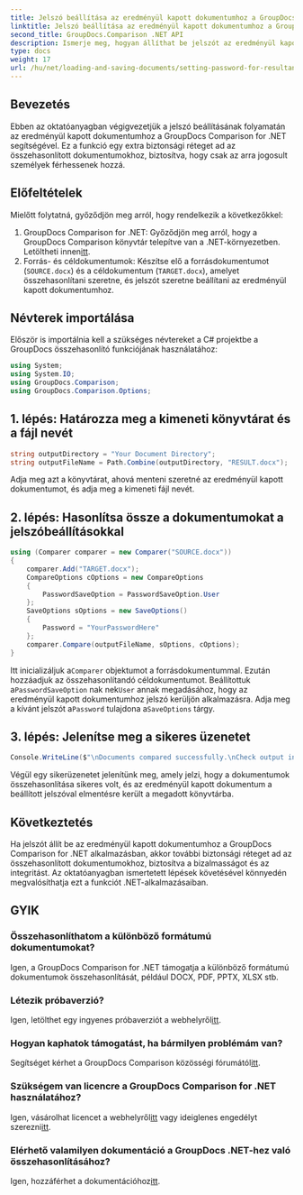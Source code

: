 ```yaml
---
title: Jelszó beállítása az eredményül kapott dokumentumhoz a GroupDocs .NET-összehasonlításában
linktitle: Jelszó beállítása az eredményül kapott dokumentumhoz a GroupDocs .NET-összehasonlításában
second_title: GroupDocs.Comparison .NET API
description: Ismerje meg, hogyan állíthat be jelszót az eredményül kapott dokumentumokhoz a GroupDocs Comparison for .NET alkalmazásban. Növelje a biztonságot és védje az összehasonlított fájlokat.
type: docs
weight: 17
url: /hu/net/loading-and-saving-documents/setting-password-for-resultant-document/
---
```

## Bevezetés
Ebben az oktatóanyagban végigvezetjük a jelszó beállításának folyamatán az eredményül kapott dokumentumhoz a GroupDocs Comparison for .NET segítségével. Ez a funkció egy extra biztonsági réteget ad az összehasonlított dokumentumokhoz, biztosítva, hogy csak az arra jogosult személyek férhessenek hozzá.
## Előfeltételek
Mielőtt folytatná, győződjön meg arról, hogy rendelkezik a következőkkel:
1.  GroupDocs Comparison for .NET: Győződjön meg arról, hogy a GroupDocs Comparison könyvtár telepítve van a .NET-környezetben. Letöltheti innen[itt](https://releases.groupdocs.com/comparison/net/).
2. Forrás- és céldokumentumok: Készítse elő a forrásdokumentumot (`SOURCE.docx`) és a céldokumentum (`TARGET.docx`), amelyet összehasonlítani szeretne, és jelszót szeretne beállítani az eredményül kapott dokumentumhoz.

## Névterek importálása
Először is importálnia kell a szükséges névtereket a C# projektbe a GroupDocs összehasonlító funkciójának használatához:
```csharp
using System;
using System.IO;
using GroupDocs.Comparison;
using GroupDocs.Comparison.Options;
```
## 1. lépés: Határozza meg a kimeneti könyvtárat és a fájl nevét
```csharp
string outputDirectory = "Your Document Directory";
string outputFileName = Path.Combine(outputDirectory, "RESULT.docx");
```
Adja meg azt a könyvtárat, ahová menteni szeretné az eredményül kapott dokumentumot, és adja meg a kimeneti fájl nevét.
## 2. lépés: Hasonlítsa össze a dokumentumokat a jelszóbeállításokkal
```csharp
using (Comparer comparer = new Comparer("SOURCE.docx"))
{
    comparer.Add("TARGET.docx");
    CompareOptions cOptions = new CompareOptions
    {
        PasswordSaveOption = PasswordSaveOption.User
    };
    SaveOptions sOptions = new SaveOptions()
    {
        Password = "YourPasswordHere"
    };
    comparer.Compare(outputFileName, sOptions, cOptions);
}
```
 Itt inicializáljuk a`Comparer` objektumot a forrásdokumentummal. Ezután hozzáadjuk az összehasonlítandó céldokumentumot. Beállítottuk a`PasswordSaveOption` nak nek`User` annak megadásához, hogy az eredményül kapott dokumentumhoz jelszó kerüljön alkalmazásra. Adja meg a kívánt jelszót a`Password` tulajdona a`SaveOptions` tárgy.
## 3. lépés: Jelenítse meg a sikeres üzenetet
```csharp
Console.WriteLine($"\nDocuments compared successfully.\nCheck output in {outputDirectory}.");
```
Végül egy sikerüzenetet jelenítünk meg, amely jelzi, hogy a dokumentumok összehasonlítása sikeres volt, és az eredményül kapott dokumentum a beállított jelszóval elmentésre került a megadott könyvtárba.

## Következtetés
Ha jelszót állít be az eredményül kapott dokumentumhoz a GroupDocs Comparison for .NET alkalmazásban, akkor további biztonsági réteget ad az összehasonlított dokumentumokhoz, biztosítva a bizalmasságot és az integritást. Az oktatóanyagban ismertetett lépések követésével könnyedén megvalósíthatja ezt a funkciót .NET-alkalmazásaiban.
## GYIK
### Összehasonlíthatom a különböző formátumú dokumentumokat?
Igen, a GroupDocs Comparison for .NET támogatja a különböző formátumú dokumentumok összehasonlítását, például DOCX, PDF, PPTX, XLSX stb.
### Létezik próbaverzió?
 Igen, letölthet egy ingyenes próbaverziót a webhelyről[itt](https://releases.groupdocs.com/).
### Hogyan kaphatok támogatást, ha bármilyen problémám van?
 Segítséget kérhet a GroupDocs Comparison közösségi fórumától[itt](https://forum.groupdocs.com/c/comparison/12).
### Szükségem van licencre a GroupDocs Comparison for .NET használatához?
 Igen, vásárolhat licencet a webhelyről[itt](https://purchase.groupdocs.com/buy) vagy ideiglenes engedélyt szerezni[itt](https://purchase.groupdocs.com/temporary-license/).
### Elérhető valamilyen dokumentáció a GroupDocs .NET-hez való összehasonlításához?
 Igen, hozzáférhet a dokumentációhoz[itt](https://reference.groupdocs.com/comparison/net/).